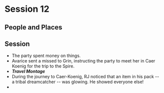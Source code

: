 
# Session 12
## People and Places
## Session
* The party spent money on things.	
* Avarice sent a missed to Grin, instructing the party to meet her in Caer Koenig for the trip to the Spire.
* ***Travel Montage***
* During the journey to Caer-Koenig, RJ noticed that an item in his pack -- a tribal dreamcatcher -- was glowing. He showed everyone else!
* 
<!--stackedit_data:
eyJoaXN0b3J5IjpbLTQzOTc2ODEyMiwtODM4MDY5NjY2LDExNj
k0MDUzNzZdfQ==
-->